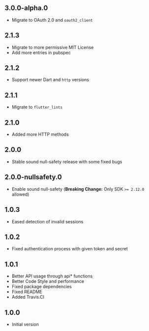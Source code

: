 ## 3.0.0-alpha.0

- Migrate to OAuth 2.0 and `oauth2_client`

## 2.1.3

- Migrate to more permissive MIT License
- Add more entries in pubspec

## 2.1.2

- Support newer Dart and `http` versions

## 2.1.1

- Migrate to `flutter_lints`

## 2.1.0

- Added more HTTP methods

## 2.0.0

- Stable sound null-safety release with some fixed bugs

## 2.0.0-nullsafety.0

- Enable sound null-safety (**Breaking Change:** Only SDK `>= 2.12.0` allowed)

## 1.0.3

- Eased detection of invalid sessions

## 1.0.2

- Fixed authentication process with given token and secret

## 1.0.1

- Better API usage through api* functions
- Better Code Style and performance
- Fixed package dependencies
- Fixed README
- Added Travis.CI

## 1.0.0

- Initial version
